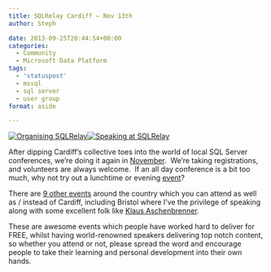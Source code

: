```yaml
---
title: SQLRelay Cardiff – Nov 13th
author: Steph

date: 2013-09-25T20:44:54+00:00
categories:
  - Community
  - Microsoft Data Platform
tags:
  - 'statuspost'
  - mssql
  - sql server
  - user group
format: aside

---
```

[![Organising SQLRelay][1]][2][![Speaking at SQLRelay][3]][2]
  
After dipping Cardiff&#8217;s collective toes into the world of local SQL Server conferences, we&#8217;re doing it again in <a title="Cardiff Agenda" href="http://www.sqlrelay.co.uk/" target="_blank">November</a>.  We&#8217;re taking registrations, and volunteers are always welcome.  If an all day conference is a bit too much, why not try out a lunchtime or evening <a title="CSSUG" href="http://www.meetup.com/Cardiff-SQL-Server-User-Group/" target="_blank">event</a>?

There are <a title="SQLRelay" href="http://www.sqlrelay.co.uk" target="_blank">9 other events</a> around the country which you can attend as well as / instead of Cardiff, including Bristol where I&#8217;ve the privilege of speaking along with some excellent folk like <a title="SQLPassion" href="http://www.sqlpassion.at/blog/" target="_blank">Klaus Aschenbrenner</a>.

These are awesome events which people have worked hard to deliver for FREE, whilst having world-renowned speakers delivering top notch content, so whether you attend or not, please spread the word and encourage people to take their learning and personal development into their own hands.

 [1]: http://www.sqlrelay.co.uk/images/SQLRelayOrganising.png
 [2]: http://sqlrelay.co.uk
 [3]: http://www.sqlrelay.co.uk/images/SQLRelaySpeaking.png